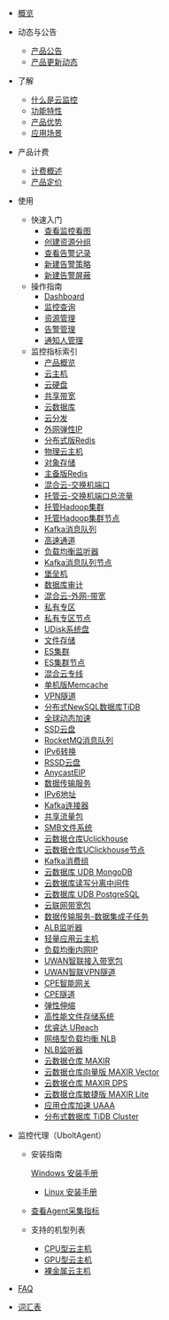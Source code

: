 
* [概览](/cloudwatch/README.md)

* 动态与公告 

  * [产品公告](/cloudwatch/notice/announcement.md)
  * [产品更新动态](/cloudwatch/notice/Renewal.md)
  
* 了解   

  * [什么是云监控](/cloudwatch/introduction/intro.md)
  * [功能特性](/cloudwatch/introduction/function.md)
  * [产品优势](/cloudwatch/introduction/advantage.md)
  * [应用场景](/cloudwatch/introduction/use.md)
  
* 产品计费
    * [计费概述](/cloudwatch/introduction/billway.md)
    * [产品定价](/cloudwatch/introduction/snsbillservice.md)
    
* 使用

  * 快速入门
    * [查看监控看图](/cloudwatch/use/start/pictures.md)
    * [创建资源分组](/cloudwatch/use/start/groups.md)
    * [查看告警记录](/cloudwatch/use/start/records.md)
    * [新建告警策略](/cloudwatch/use/start/policy.md)
    * [新建告警屏蔽](/cloudwatch/use/start/shield.md)
  * 操作指南
    * [Dashboard](/cloudwatch/use/guide/dashboard.md)
    * [监控查询](/cloudwatch/use/guide/monitoring.md)
    * [资源管理](/cloudwatch/use/guide/resource.md)
    * [告警管理](/cloudwatch/use/guide/alarm.md)
    * [通知人管理](/cloudwatch/use/guide/notify.md)
  * 监控指标索引
    * [产品概览](/cloudwatch/metric/intro.md)
    * [云主机](/cloudwatch/metric/uhost.md)
    * [云硬盘](/cloudwatch/metric/udisk.md)
    * [共享带宽](/cloudwatch/metric/sharebandwidth.md)
    * [云数据库](/cloudwatch/metric/udb.md)
    * [云分发](/cloudwatch/metric/ucdn.md)
    * [外网弹性IP](/cloudwatch/metric/eip.md)
    * [分布式版Redis](/cloudwatch/metric/umem.md)
    * [物理云主机](/cloudwatch/metric/uphost.md)
    * [对象存储](/cloudwatch/metric/us3.md)
    * [主备版Redis](/cloudwatch/metric/uredis.md)
    * [混合云-交换机端口](/cloudwatch/metric/hybridcloudport.md)
    * [托管云-交换机端口总流量](/cloudwatch/metric/hybridcloudportsum.md)
    * [托管Hadoop集群](/cloudwatch/metric/uhadoop.md)
    * [托管Hadoop集群节点](/cloudwatch/metric/uhadoophost.md)
    * [Kafka消息队列](/cloudwatch/metric/ukafka.md)
    * [高速通道](/cloudwatch/metric/udpn.md)
    * [负载均衡监听器](/cloudwatch/metric/ulbvserver.md)
    * [Kafka消息队列节点](/cloudwatch/metric/ukafkahost.md)
    * [堡垒机](/cloudwatch/metric/uaudithost.md)
    * [数据库审计](/cloudwatch/metric/udbaudit.md)
    * [混合云-外网-带宽](/cloudwatch/metric/hybridcloudportsum2.md)
    * [私有专区](/cloudwatch/metric/udset.md)
    * [私有专区节点](/cloudwatch/metric/udsetuhost.md)
    * [UDisk系统盘](/cloudwatch/metric/udisksystem.md)
    * [文件存储](/cloudwatch/metric/ufs.md)
    * [ES集群](/cloudwatch/metric/ues.md)
    * [ES集群节点](/cloudwatch/metric/uesnode.md)
    * [混合云专线](/cloudwatch/metric/connect.md)
    * [单机版Memcache](/cloudwatch/metric/umemcache.md)
    * [VPN隧道](/cloudwatch/metric/vpntunnel.md)
    * [分布式NewSQL数据库TiDB](/cloudwatch/metric/tidb.md)
    * [全球动态加速](/cloudwatch/metric/pathx.md)
    * [SSD云盘](/cloudwatch/metric/udiskssd.md)
    * [RocketMQ消息队列](/cloudwatch/metric/urocketmq.md)
    * [IPv6转换](/cloudwatch/metric/nat64.md)
    * [RSSD云盘](/cloudwatch/metric/udiskrssd.md)
    * [AnycastEIP](/cloudwatch/metric/anycasteip.md)
    * [数据传输服务](/cloudwatch/metric/udts.md)
    * [IPv6地址](/cloudwatch/metric/ipv6address.md)
    * [Kafka连接器](/cloudwatch/metric/ukafkasinker.md)
    * [共享流量包](/cloudwatch/metric/utrafficpack.md)
    * [SMB文件系统](/cloudwatch/metric/ufssmb.md)
    * [云数据仓库Uclickhouse](/cloudwatch/metric/uclickhouse.md)
    * [云数据仓库UClickhouse节点](/cloudwatch/metric/uclickhousenode.md)
    * [Kafka消费组](/cloudwatch/metric/kafkagroup.md)
    * [云数据库 UDB MongoDB](/cloudwatch/metric/umongodbmember.md)
    * [云数据库读写分离中间件](/cloudwatch/metric/udbproxymember.md)
    * [云数据库 UDB PostgreSQL](/cloudwatch/metric/upgsql.md)
    * [云联网带宽包](/cloudwatch/metric/ugnbw.md)
    * [数据传输服务-数据集成子任务](/cloudwatch/metric/udtsdis.md)
    * [ALB监听器](/cloudwatch/metric/als.md)
    * [轻量应用云主机](/cloudwatch/metric/ulhost.md)
    * [负载均衡内网IP](/cloudwatch/metric/lbip.md)
    * [UWAN智联接入带宽包](/cloudwatch/metric/uwscbw.md)
    * [UWAN智联VPN隧道](/cloudwatch/metric/uwsctunnel.md)
    * [CPE智能网关](/cloudwatch/metric/uwcpe.md)
    * [CPE隧道](/cloudwatch/metric/uwcpetunnel.md)
    * [弹性伸缩](/cloudwatch/metric/uas.md)
    * [高性能文件存储系统](/cloudwatch/metric/upfs.md)
    * [优睿达 UReach](/cloudwatch/metric/ureach.md) 
    * [网络型负载均衡 NLB](/cloudwatch/metric/nlb.md)
    * [NLB监听器](/cloudwatch/metric/nls.md)
    * [云数据仓库 MAXIR](/cloudwatch/metric/maxir.md)
    * [云数据仓库向量版 MAXIR Vector](/cloudwatch/metric/maxirvector.md)
    * [云数据仓库 MAXIR DPS](/cloudwatch/metric/maxirdps.md)
    * [云数据仓库敏捷版 MAXIR Lite](/cloudwatch/metric/maxirlite.md)
    * [应用仓库加速 UAAA](/cloudwatch/metric/uaaa.md)
    * [分布式数据库 TiDB Cluster](/cloudwatch/metric/tidbcluster.md)
  
* 监控代理（UboltAgent）
  * 安装指南
    
    [Windows 安装手册](/cloudwatch/ublotagent/UboltAgent_Windows_Installation_Guide.md)
    
    * [Linux 安装手册](/cloudwatch/ublotagent/UboltAgent_Linux_Installation_Guide.md)
  * [查看Agent采集指标](/cloudwatch/ublotagent/ublotagent_metric.md)
  * 支持的机型列表
    * [CPU型云主机](/cloudwatch/ublotagent/CPUHostImageList.md)
    * [GPU型云主机](/cloudwatch/ublotagent/GPUHostList.md)
    * [裸金属云主机](/cloudwatch/ublotagent/GPUPHostList.md)
  
* [FAQ](/cloudwatch/FAQ.md)

* [词汇表](/cloudwatch/_glossary.md)

